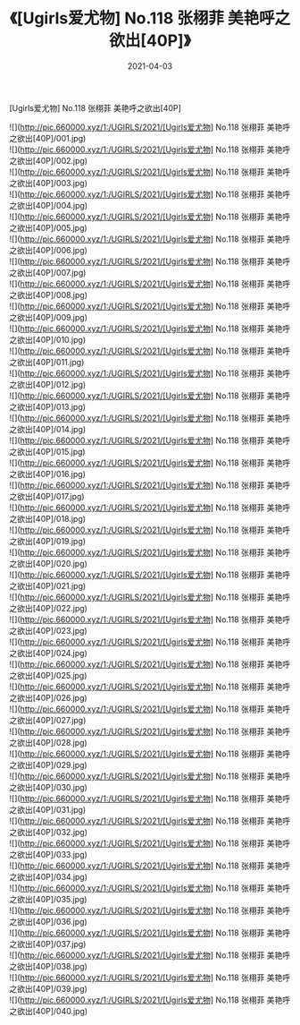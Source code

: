 ﻿---
layout: post
title:  《[Ugirls爱尤物] No.118 张栩菲 美艳呼之欲出[40P]》
date:   2021-04-03
img: http://pic.660000.xyz/1:/UGIRLS/2021/[Ugirls爱尤物] No.118 张栩菲 美艳呼之欲出[40P]/000.jpg
categories: [美女, 清纯, 唯美]
---

[Ugirls爱尤物] No.118 张栩菲 美艳呼之欲出[40P]

  ![](http://pic.660000.xyz/1:/UGIRLS/2021/[Ugirls爱尤物] No.118 张栩菲 美艳呼之欲出[40P]/001.jpg) <br> ![](http://pic.660000.xyz/1:/UGIRLS/2021/[Ugirls爱尤物] No.118 张栩菲 美艳呼之欲出[40P]/002.jpg) <br> ![](http://pic.660000.xyz/1:/UGIRLS/2021/[Ugirls爱尤物] No.118 张栩菲 美艳呼之欲出[40P]/003.jpg) <br> ![](http://pic.660000.xyz/1:/UGIRLS/2021/[Ugirls爱尤物] No.118 张栩菲 美艳呼之欲出[40P]/004.jpg) <br> ![](http://pic.660000.xyz/1:/UGIRLS/2021/[Ugirls爱尤物] No.118 张栩菲 美艳呼之欲出[40P]/005.jpg) <br> ![](http://pic.660000.xyz/1:/UGIRLS/2021/[Ugirls爱尤物] No.118 张栩菲 美艳呼之欲出[40P]/006.jpg) <br> ![](http://pic.660000.xyz/1:/UGIRLS/2021/[Ugirls爱尤物] No.118 张栩菲 美艳呼之欲出[40P]/007.jpg) <br> ![](http://pic.660000.xyz/1:/UGIRLS/2021/[Ugirls爱尤物] No.118 张栩菲 美艳呼之欲出[40P]/008.jpg) <br> ![](http://pic.660000.xyz/1:/UGIRLS/2021/[Ugirls爱尤物] No.118 张栩菲 美艳呼之欲出[40P]/009.jpg) <br> ![](http://pic.660000.xyz/1:/UGIRLS/2021/[Ugirls爱尤物] No.118 张栩菲 美艳呼之欲出[40P]/010.jpg) <br> ![](http://pic.660000.xyz/1:/UGIRLS/2021/[Ugirls爱尤物] No.118 张栩菲 美艳呼之欲出[40P]/011.jpg) <br> ![](http://pic.660000.xyz/1:/UGIRLS/2021/[Ugirls爱尤物] No.118 张栩菲 美艳呼之欲出[40P]/012.jpg) <br> ![](http://pic.660000.xyz/1:/UGIRLS/2021/[Ugirls爱尤物] No.118 张栩菲 美艳呼之欲出[40P]/013.jpg) <br> ![](http://pic.660000.xyz/1:/UGIRLS/2021/[Ugirls爱尤物] No.118 张栩菲 美艳呼之欲出[40P]/014.jpg) <br> ![](http://pic.660000.xyz/1:/UGIRLS/2021/[Ugirls爱尤物] No.118 张栩菲 美艳呼之欲出[40P]/015.jpg) <br> ![](http://pic.660000.xyz/1:/UGIRLS/2021/[Ugirls爱尤物] No.118 张栩菲 美艳呼之欲出[40P]/016.jpg) <br> ![](http://pic.660000.xyz/1:/UGIRLS/2021/[Ugirls爱尤物] No.118 张栩菲 美艳呼之欲出[40P]/017.jpg) <br> ![](http://pic.660000.xyz/1:/UGIRLS/2021/[Ugirls爱尤物] No.118 张栩菲 美艳呼之欲出[40P]/018.jpg) <br> ![](http://pic.660000.xyz/1:/UGIRLS/2021/[Ugirls爱尤物] No.118 张栩菲 美艳呼之欲出[40P]/019.jpg) <br> ![](http://pic.660000.xyz/1:/UGIRLS/2021/[Ugirls爱尤物] No.118 张栩菲 美艳呼之欲出[40P]/020.jpg) <br> ![](http://pic.660000.xyz/1:/UGIRLS/2021/[Ugirls爱尤物] No.118 张栩菲 美艳呼之欲出[40P]/021.jpg) <br> ![](http://pic.660000.xyz/1:/UGIRLS/2021/[Ugirls爱尤物] No.118 张栩菲 美艳呼之欲出[40P]/022.jpg) <br> ![](http://pic.660000.xyz/1:/UGIRLS/2021/[Ugirls爱尤物] No.118 张栩菲 美艳呼之欲出[40P]/023.jpg) <br> ![](http://pic.660000.xyz/1:/UGIRLS/2021/[Ugirls爱尤物] No.118 张栩菲 美艳呼之欲出[40P]/024.jpg) <br> ![](http://pic.660000.xyz/1:/UGIRLS/2021/[Ugirls爱尤物] No.118 张栩菲 美艳呼之欲出[40P]/025.jpg) <br> ![](http://pic.660000.xyz/1:/UGIRLS/2021/[Ugirls爱尤物] No.118 张栩菲 美艳呼之欲出[40P]/026.jpg) <br> ![](http://pic.660000.xyz/1:/UGIRLS/2021/[Ugirls爱尤物] No.118 张栩菲 美艳呼之欲出[40P]/027.jpg) <br> ![](http://pic.660000.xyz/1:/UGIRLS/2021/[Ugirls爱尤物] No.118 张栩菲 美艳呼之欲出[40P]/028.jpg) <br> ![](http://pic.660000.xyz/1:/UGIRLS/2021/[Ugirls爱尤物] No.118 张栩菲 美艳呼之欲出[40P]/029.jpg) <br> ![](http://pic.660000.xyz/1:/UGIRLS/2021/[Ugirls爱尤物] No.118 张栩菲 美艳呼之欲出[40P]/030.jpg) <br> ![](http://pic.660000.xyz/1:/UGIRLS/2021/[Ugirls爱尤物] No.118 张栩菲 美艳呼之欲出[40P]/031.jpg) <br> ![](http://pic.660000.xyz/1:/UGIRLS/2021/[Ugirls爱尤物] No.118 张栩菲 美艳呼之欲出[40P]/032.jpg) <br> ![](http://pic.660000.xyz/1:/UGIRLS/2021/[Ugirls爱尤物] No.118 张栩菲 美艳呼之欲出[40P]/033.jpg) <br> ![](http://pic.660000.xyz/1:/UGIRLS/2021/[Ugirls爱尤物] No.118 张栩菲 美艳呼之欲出[40P]/034.jpg) <br> ![](http://pic.660000.xyz/1:/UGIRLS/2021/[Ugirls爱尤物] No.118 张栩菲 美艳呼之欲出[40P]/035.jpg) <br> ![](http://pic.660000.xyz/1:/UGIRLS/2021/[Ugirls爱尤物] No.118 张栩菲 美艳呼之欲出[40P]/036.jpg) <br> ![](http://pic.660000.xyz/1:/UGIRLS/2021/[Ugirls爱尤物] No.118 张栩菲 美艳呼之欲出[40P]/037.jpg) <br> ![](http://pic.660000.xyz/1:/UGIRLS/2021/[Ugirls爱尤物] No.118 张栩菲 美艳呼之欲出[40P]/038.jpg) <br> ![](http://pic.660000.xyz/1:/UGIRLS/2021/[Ugirls爱尤物] No.118 张栩菲 美艳呼之欲出[40P]/039.jpg) <br> ![](http://pic.660000.xyz/1:/UGIRLS/2021/[Ugirls爱尤物] No.118 张栩菲 美艳呼之欲出[40P]/040.jpg) <br>